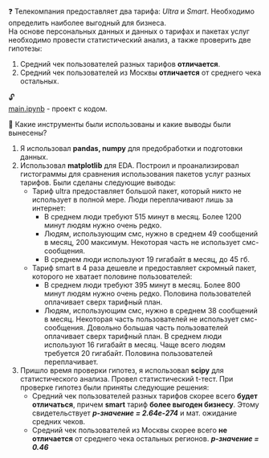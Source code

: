 ❓
Телекомпания предоставляет два тарифа: *Ultra* и *Smart*. Необходимо определить наиболее выгодный для бизнеса. <br>
На основе персональных данных и данных о тарифах и пакетах услуг необходимо провести статистический анализ, а также проверить две гипотезы:
1. Средний чек пользователей разных тарифов **отличается**.
2. Средний чек пользователей из Москвы **отличается** от среднего чека остальных.

🔓 \
[main.ipynb](https://github.com/ssensse/training_projects/blob/main/Perspective%20tariff/main.ipynb) - проект с кодом. 

🔧
Какие инструменты были использованы и какие выводы были вынесены?

1. Я использовал **pandas, numpy** для предобработки и подготовки данных. 
2. Использовал **matplotlib** для EDA. Построил и проанализировал гистограммы для сравнения использования пакетов услуг разных тарифов. Были сделаны следующие выводы:
    - Тариф ultra предоставляет большой пакет, который никто не использует в полной мере. Люди переплачивают лишь за интернет:
        * В среднем люди требуют 515 минут в месяц. Более 1200 минут людям нужно очень редко.
        * Людям, использующим смс, нужно в среднем 49 сообщений в месяц, 200 максимум. Некоторая часть не использует смс-сообщения.
        * В среднем люди используют 19 гигабайт в месяц, до 45 гб.
    - Тариф smart в 4 раза дешевле и предоставляет скромный пакет, которого не хватает половине пользователей:
        * В среднем люди требуют 395 минут в месяц. Более 800 минут людям нужно очень редко. Половина пользователей оплачивает сверх тарифный план.
        * Людям, использующим смс, нужно в среднем 38 сообщений в месяц. Некоторая часть пользователей не использует смс-сообщения. Довольно большая часть пользователей оплачивает сверх тарифный план.
В среднем люди используют 16 гигабайт в месяц. Чаще всего людям требуется 20 гигабайт. Половина пользователей переплачивает.
3. Пришло время проверки гипотез, я использовал **scipy** для статистического анализа. Провел статистический t-тест. При проверке гипотез были приняты следующие решения:
    * Средний чек пользователей разных тарифов скорее всего **будет отличаться**, причем **smart** тариф **более выгоден бизнесу**. Этому свидетельствует ***р-значение = 2.64e-274*** и мат. ожидание средних чеков.
    * Средний чек пользователей из Москвы скорее всего **не отличается** от среднего чека остальных регионов. ***p-значение = 0.46***
